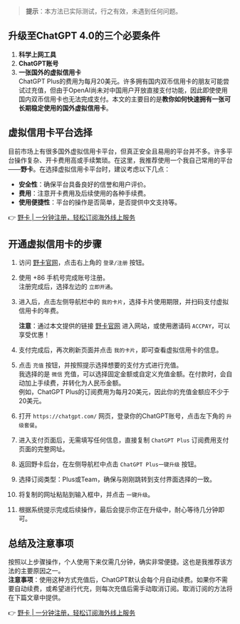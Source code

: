 > **提示**：本方法已实际测试，行之有效，未遇到任何问题。

## 升级至ChatGPT 4.0的三个必要条件

1. **科学上网工具**
2. **ChatGPT账号**
3. **一张国外的虚拟信用卡**  
   ChatGPT Plus的费用为每月20美元。许多拥有国内双币信用卡的朋友可能尝试过充值，但由于OpenAI尚未对中国用户开放直接支付功能，因此即使使用国内双币信用卡也无法完成支付。本文的主要目的是**教你如何快速拥有一张可长期稳定使用的国外虚拟信用卡**。

## 虚拟信用卡平台选择

目前市场上有很多国外虚拟信用卡平台，但真正安全且易用的平台并不多。许多平台操作复杂、开卡费用高或手续繁琐。在这里，我推荐使用一个我自己常用的平台——**野卡**。在选择虚拟信用卡平台时，建议考虑以下几点：
- **安全性**：确保平台具备良好的信誉和用户评价。
- **费用**：注意开卡费用及后续使用的各种手续费。
- **使用便捷性**：平台的操作是否简单，是否提供中文支持等。

👉 [野卡 | 一分钟注册，轻松订阅海外线上服务](https://bit.ly/bewildcard)

## 开通虚拟信用卡的步骤

1. 访问 [野卡官网](https://bit.ly/bewildcard)，点击右上角的 `登录/注册` 按钮。

2. 使用 +86 手机号完成账号注册。  
   注册完成后，选择左边的 `立即开通`。

3. 进入后，点击左侧导航栏中的 `我的卡片`，选择卡片使用期限，并扫码支付虚拟信用卡的年费。

   **注意**：通过本文提供的链接 [野卡官网](https://bit.ly/bewildcard) 进入网站，或使用邀请码 `ACCPAY`，可以享受优惠！

4. 支付完成后，再次刷新页面并点击 `我的卡片`，即可查看虚拟信用卡的信息。

5. 点击 `充值` 按钮，并按照提示选择想要的支付方式进行充值。  
   我选择的是 `微信` 充值，可以选择固定金额或自定义充值金额。在付款时，会自动加上手续费，并转化为人民币金额。  
   例如，ChatGPT Plus的订阅费用为每月20美元，因此你的充值金额应不少于20美元。

6. 打开 `https://chatgpt.com/` 网页，登录你的ChatGPT账号，点击左下角的 `升级套餐`。

7. 进入支付页面后，无需填写任何信息，直接复制 `ChatGPT Plus` 订阅费用支付页面的完整网址。

8. 返回野卡后台，在左侧导航栏中点击 `ChatGPT Plus一键升级` 按钮。

9. 选择订阅类型：Plus或Team，确保与刚刚跳转到支付界面选择的一致。

10. 将复制的网址粘贴到输入框中，并点击 `一键升级`。

11. 根据系统提示完成后续操作，最后会提示你正在升级中，耐心等待几分钟即可。

## 总结及注意事项

按照以上步骤操作，个人使用下来仅需几分钟，确实非常便捷。这也是我推荐该方法的主要原因之一。  
**注意事项**：使用这种方式充值后，ChatGPT默认会每个月自动续费。如果你不需要自动续费，或希望进行代充，则每次充值后需手动取消订阅。取消订阅的方法将在下篇文章中提供。

👉 [野卡 | 一分钟注册，轻松订阅海外线上服务](https://bit.ly/bewildcard)